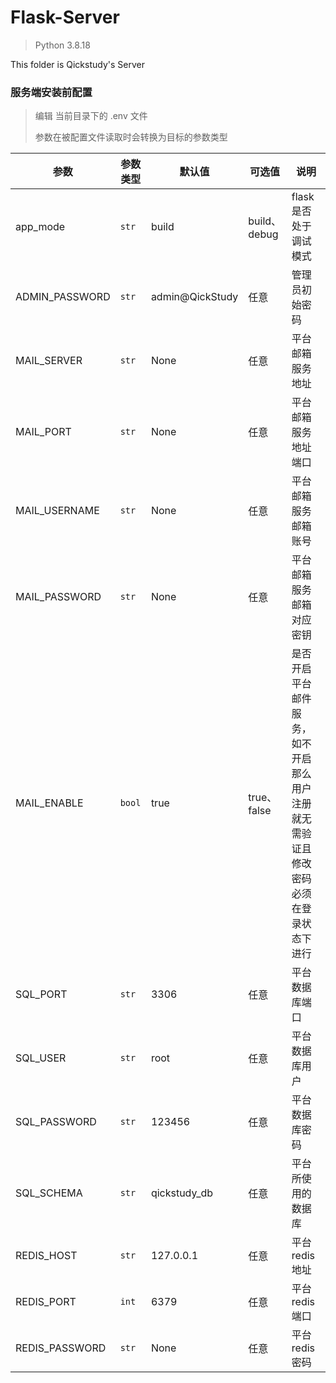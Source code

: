 # Flask-Server

> Python 3.8.18

This folder is Qickstudy's Server

### 服务端安装前配置

> 编辑 当前目录下的 .env 文件
> 
> 参数在被配置文件读取时会转换为目标的参数类型


| 参数 | 参数类型 | 默认值 | 可选值 | 说明 |
| ---- | --------| ------ | ------| ---- |
| app_mode       | `str` | build | build、debug |flask是否处于调试模式 |
| ADMIN_PASSWORD | `str` | admin@QickStudy | 任意 | 管理员初始密码 |
| MAIL_SERVER    | `str` | None | 任意 | 平台邮箱服务地址 |
| MAIL_PORT      | `str` | None | 任意 | 平台邮箱服务地址端口 |
| MAIL_USERNAME  | `str` | None | 任意 | 平台邮箱服务邮箱账号 |
| MAIL_PASSWORD  | `str` | None | 任意 | 平台邮箱服务邮箱对应密钥 |
| MAIL_ENABLE     | `bool` | true | true、false | 是否开启平台邮件服务，如不开启那么用户注册就无需验证且修改密码必须在登录状态下进行|
| SQL_PORT       | `str` | 3306 | 任意 | 平台数据库端口 |
| SQL_USER       | `str` | root | 任意 | 平台数据库用户 |
| SQL_PASSWORD   | `str` | 123456|任意 | 平台数据库密码 |
| SQL_SCHEMA     | `str` | qickstudy_db | 任意 | 平台所使用的数据库 |
| REDIS_HOST     | `str` | 127.0.0.1| 任意 | 平台redis地址 |
| REDIS_PORT     | `int` | 6379 | 任意 | 平台redis端口 |
| REDIS_PASSWORD | `str` | None | 任意 | 平台redis密码 |